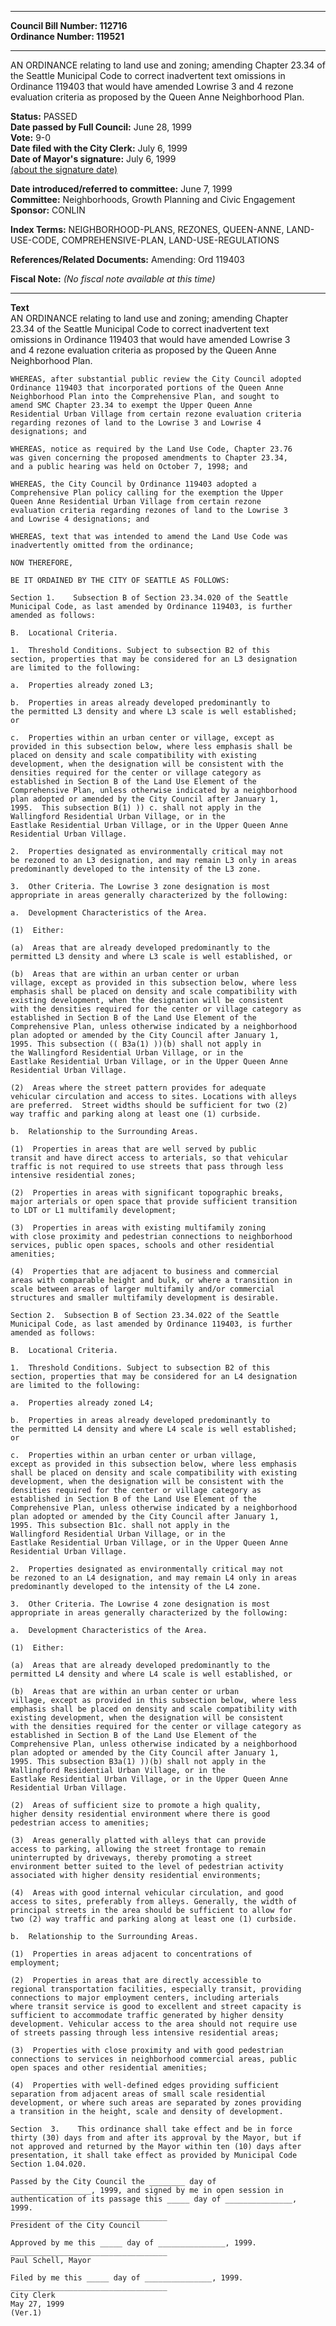 * * * * *  
  
**Council Bill Number: [](#h0)[](#h2)112716**   
**Ordinance Number: 119521**  
  
* * * * *  
  
AN ORDINANCE relating to land use and zoning; amending Chapter 23.34 of the Seattle Municipal Code to correct inadvertent text omissions in Ordinance 119403 that would have amended Lowrise 3 and 4 rezone evaluation criteria as proposed by the Queen Anne Neighborhood Plan.  
  
**Status:** PASSED   
**Date passed by Full Council:** June 28, 1999   
**Vote:** 9-0   
**Date filed with the City Clerk:** July 6, 1999   
**Date of Mayor's signature:** July 6, 1999   
[(about the signature date)](/~public/approvaldate.htm)   
  
  
**Date introduced/referred to committee:** June 7, 1999   
**Committee:** Neighborhoods, Growth Planning and Civic Engagement   
**Sponsor:** CONLIN   
  
**Index Terms:** NEIGHBORHOOD-PLANS, REZONES, QUEEN-ANNE, LAND-USE-CODE, COMPREHENSIVE-PLAN, LAND-USE-REGULATIONS  
  
**References/Related Documents:** Amending: Ord 119403  
  
**Fiscal Note:** *(No fiscal note available at this time)*  
  
* * * * *  
  
**Text**  
    AN ORDINANCE relating to land use and zoning; amending Chapter  
    23.34 of the Seattle Municipal Code to correct inadvertent text  
    omissions in Ordinance 119403 that would have amended Lowrise 3  
    and 4 rezone evaluation criteria as proposed by the Queen Anne  
    Neighborhood Plan.  
  
    WHEREAS, after substantial public review the City Council adopted  
    Ordinance 119403 that incorporated portions of the Queen Anne  
    Neighborhood Plan into the Comprehensive Plan, and sought to  
    amend SMC Chapter 23.34 to exempt the Upper Queen Anne  
    Residential Urban Village from certain rezone evaluation criteria  
    regarding rezones of land to the Lowrise 3 and Lowrise 4  
    designations; and  
  
    WHEREAS, notice as required by the Land Use Code, Chapter 23.76  
    was given concerning the proposed amendments to Chapter 23.34,  
    and a public hearing was held on October 7, 1998; and  
  
    WHEREAS, the City Council by Ordinance 119403 adopted a  
    Comprehensive Plan policy calling for the exemption the Upper  
    Queen Anne Residential Urban Village from certain rezone  
    evaluation criteria regarding rezones of land to the Lowrise 3  
    and Lowrise 4 designations; and  
  
    WHEREAS, text that was intended to amend the Land Use Code was  
    inadvertently omitted from the ordinance;  
  
    NOW THEREFORE,  
  
    BE IT ORDAINED BY THE CITY OF SEATTLE AS FOLLOWS:  
  
    Section 1.    Subsection B of Section 23.34.020 of the Seattle  
    Municipal Code, as last amended by Ordinance 119403, is further  
    amended as follows:  
  
    B.  Locational Criteria.  
  
    1.  Threshold Conditions. Subject to subsection B2 of this  
    section, properties that may be considered for an L3 designation  
    are limited to the following:  
  
    a.  Properties already zoned L3;  
  
    b.  Properties in areas already developed predominantly to  
    the permitted L3 density and where L3 scale is well established;  
    or  
  
    c.  Properties within an urban center or village, except as  
    provided in this subsection below, where less emphasis shall be  
    placed on density and scale compatibility with existing  
    development, when the designation will be consistent with the  
    densities required for the center or village category as  
    established in Section B of the Land Use Element of the  
    Comprehensive Plan, unless otherwise indicated by a neighborhood  
    plan adopted or amended by the City Council after January 1,  
    1995.  This subsection B(1) )) c. shall not apply in the  
    Wallingford Residential Urban Village, or in the  
    Eastlake Residential Urban Village, or in the Upper Queen Anne  
    Residential Urban Village.  
  
    2.  Properties designated as environmentally critical may not  
    be rezoned to an L3 designation, and may remain L3 only in areas  
    predominantly developed to the intensity of the L3 zone.  
  
    3.  Other Criteria. The Lowrise 3 zone designation is most  
    appropriate in areas generally characterized by the following:  
  
    a.  Development Characteristics of the Area.  
  
    (1)  Either:  
  
    (a)  Areas that are already developed predominantly to the  
    permitted L3 density and where L3 scale is well established, or  
  
    (b)  Areas that are within an urban center or urban  
    village, except as provided in this subsection below, where less  
    emphasis shall be placed on density and scale compatibility with  
    existing development, when the designation will be consistent  
    with the densities required for the center or village category as  
    established in Section B of the Land Use Element of the  
    Comprehensive Plan, unless otherwise indicated by a neighborhood  
    plan adopted or amended by the City Council after January 1,  
    1995. This subsection (( B3a(1) ))(b) shall not apply in  
    the Wallingford Residential Urban Village, or in the  
    Eastlake Residential Urban Village, or in the Upper Queen Anne  
    Residential Urban Village.  
  
    (2)  Areas where the street pattern provides for adequate  
    vehicular circulation and access to sites. Locations with alleys  
    are preferred.  Street widths should be sufficient for two (2)  
    way traffic and parking along at least one (1) curbside.  
  
    b.  Relationship to the Surrounding Areas.  
  
    (1)  Properties in areas that are well served by public  
    transit and have direct access to arterials, so that vehicular  
    traffic is not required to use streets that pass through less  
    intensive residential zones;  
  
    (2)  Properties in areas with significant topographic breaks,  
    major arterials or open space that provide sufficient transition  
    to LDT or L1 multifamily development;  
  
    (3)  Properties in areas with existing multifamily zoning  
    with close proximity and pedestrian connections to neighborhood  
    services, public open spaces, schools and other residential  
    amenities;  
  
    (4)  Properties that are adjacent to business and commercial  
    areas with comparable height and bulk, or where a transition in  
    scale between areas of larger multifamily and/or commercial  
    structures and smaller multifamily development is desirable.  
  
    Section 2.  Subsection B of Section 23.34.022 of the Seattle  
    Municipal Code, as last amended by Ordinance 119403, is further  
    amended as follows:  
  
    B.  Locational Criteria.  
  
    1.  Threshold Conditions. Subject to subsection B2 of this  
    section, properties that may be considered for an L4 designation  
    are limited to the following:  
  
    a.  Properties already zoned L4;  
  
    b.  Properties in areas already developed predominantly to  
    the permitted L4 density and where L4 scale is well established;  
    or  
  
    c.  Properties within an urban center or urban village,  
    except as provided in this subsection below, where less emphasis  
    shall be placed on density and scale compatibility with existing  
    development, when the designation will be consistent with the  
    densities required for the center or village category as  
    established in Section B of the Land Use Element of the  
    Comprehensive Plan, unless otherwise indicated by a neighborhood  
    plan adopted or amended by the City Council after January 1,  
    1995. This subsection B1c. shall not apply in the  
    Wallingford Residential Urban Village, or in the  
    Eastlake Residential Urban Village, or in the Upper Queen Anne  
    Residential Urban Village.  
  
    2.  Properties designated as environmentally critical may not  
    be rezoned to an L4 designation, and may remain L4 only in areas  
    predominantly developed to the intensity of the L4 zone.  
  
    3.  Other Criteria. The Lowrise 4 zone designation is most  
    appropriate in areas generally characterized by the following:  
  
    a.  Development Characteristics of the Area.  
  
    (1)  Either:  
  
    (a)  Areas that are already developed predominantly to the  
    permitted L4 density and where L4 scale is well established, or  
  
    (b)  Areas that are within an urban center or urban  
    village, except as provided in this subsection below, where less  
    emphasis shall be placed on density and scale compatibility with  
    existing development, when the designation will be consistent  
    with the densities required for the center or village category as  
    established in Section B of the Land Use Element of the  
    Comprehensive Plan, unless otherwise indicated by a neighborhood  
    plan adopted or amended by the City Council after January 1,  
    1995. This subsection B3a(1) ))(b) shall not apply in the  
    Wallingford Residential Urban Village, or in the  
    Eastlake Residential Urban Village, or in the Upper Queen Anne  
    Residential Urban Village.  
  
    (2)  Areas of sufficient size to promote a high quality,  
    higher density residential environment where there is good  
    pedestrian access to amenities;  
  
    (3)  Areas generally platted with alleys that can provide  
    access to parking, allowing the street frontage to remain  
    uninterrupted by driveways, thereby promoting a street  
    environment better suited to the level of pedestrian activity  
    associated with higher density residential environments;  
  
    (4)  Areas with good internal vehicular circulation, and good  
    access to sites, preferably from alleys. Generally, the width of  
    principal streets in the area should be sufficient to allow for  
    two (2) way traffic and parking along at least one (1) curbside.  
  
    b.  Relationship to the Surrounding Areas.  
  
    (1)  Properties in areas adjacent to concentrations of  
    employment;  
  
    (2)  Properties in areas that are directly accessible to  
    regional transportation facilities, especially transit, providing  
    connections to major employment centers, including arterials  
    where transit service is good to excellent and street capacity is  
    sufficient to accommodate traffic generated by higher density  
    development. Vehicular access to the area should not require use  
    of streets passing through less intensive residential areas;  
  
    (3)  Properties with close proximity and with good pedestrian  
    connections to services in neighborhood commercial areas, public  
    open spaces and other residential amenities;  
  
    (4)  Properties with well-defined edges providing sufficient  
    separation from adjacent areas of small scale residential  
    development, or where such areas are separated by zones providing  
    a transition in the height, scale and density of development.  
  
    Section  3.    This ordinance shall take effect and be in force  
    thirty (30) days from and after its approval by the Mayor, but if  
    not approved and returned by the Mayor within ten (10) days after  
    presentation, it shall take effect as provided by Municipal Code  
    Section 1.04.020.  
  
    Passed by the City Council the ________ day of  
    __________________, 1999, and signed by me in open session in  
    authentication of its passage this _____ day of _______________,  
    1999.  
    ___________________________________  
    President of the City Council  
  
    Approved by me this _____ day of _______________, 1999.  
    ___________________________________  
    Paul Schell, Mayor  
  
    Filed by me this _____ day of _______________, 1999.  
    ___________________________________  
    City Clerk  
    May 27, 1999  
    (Ver.1)  
